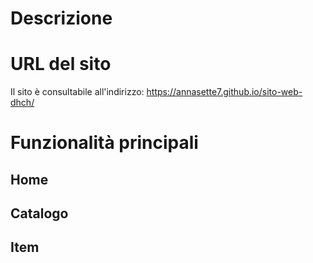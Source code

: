 # Descrizione

# URL del sito
Il sito è consultabile all'indirizzo: https://annasette7.github.io/sito-web-dhch/

# Funzionalità principali

## Home

## Catalogo

## Item
